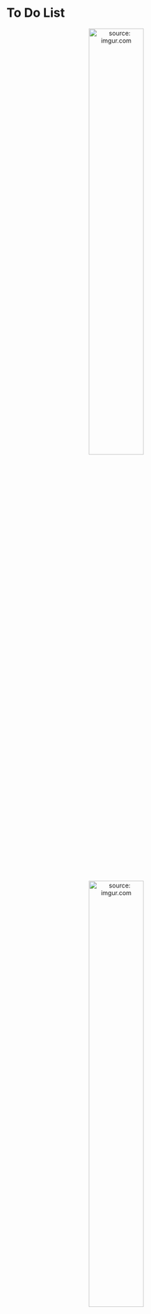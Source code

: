 # To Do List 

<div align=center>
<a href="https://imgur.com/pyfeOzi"><img src="https://i.imgur.com/pyfeOzi.png" title="source: imgur.com"  width=50%/></a>
<a href="https://imgur.com/4oN4XXE"><img src="https://i.imgur.com/4oN4XXE.png" title="source: imgur.com" width=50%//></a>
</div>


## Objetivos:
- [X] Criar uma lista de Afazeres utilizando HTML e CSS
- [X] Utilizar o JS para fazer a inclusão e remoção de itens dinamicamente
- [x] Fazer o estilo da Página no CSS.
- [x] implementar o localStorage para salvar as tarefas


## Updates:
```diff 
! - 13/06/2022 adicionado um novo botão para excluir as tarefas !
! - 14/06/2022 adicionado uma "KeyboardEvent", para adicionar as tarefas apertando a tecla enter !
! - 16/07/2022 reorganização dos arquivos JS e CSS
! - 16/07/2022 refatoração de todo o código Javascript
! - 17/07/2022 alteração no comportamento de algumas funções
! - 17/07/2022 alteração do HTML
! - 17/07/2022 criação de novas funções
! - 17/07/2022 update no CSS
! - 18/07/2022 organizado o código em Javascript em arquivos diferentes
! - 20/07/2022 validacao para evitar duplicidade nas tarefas
```

## Materias de estudo
- site: [Documentação localStorage](https://developer.mozilla.org/en-US/docs/Web/API/Window/localStorage)
- Fórum: [Remove array item from localstorage](https://stackoverflow.com/questions/38748298/remove-array-item-from-localstorage)

- site: [Array forEach()](https://www.w3schools.com/jsref/jsref_forEach.asp)
  - Vídeo: [Using JavaScript forEach to Loop over an Array](https://www.youtube.com/watch?v=zF48zb631Lg)

- site: [CSS Selector Reference](https://www.w3schools.com/cssref/css_selectors.asp)

- site: [CSS Media Queries - Examples](https://www.w3schools.com/Css/css3_mediaqueries_ex.asp)
  
- vídeo [arrow function](https://www.youtube.com/watch?v=S5Mn0qQzJ-0)

- Fórum: [Remove array item from localstorage](https://stackoverflow.com/questions/38748298/remove-array-item-from-localstorage)


